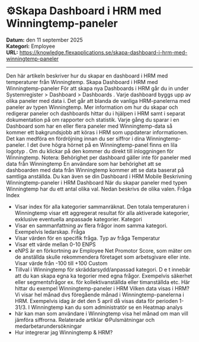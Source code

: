 # ⚙️Skapa Dashboard i HRM med Winningtemp-paneler

**Datum:** den 11 september 2025  
**Kategori:** Employee  
**URL:** https://knowledge.flexapplications.se/skapa-dashboard-i-hrm-med-winningtemp-paneler

---

Den här artikeln beskriver hur du skapar en dashboard i HRM med temperaturer från Winningtemp.
Skapa Dashboard i HRM med Winningtemp-paneler
För att skapa nya Dashboards i HRM går du in under
Systemregister > Dashboard > Dashboards
. Varje dashboard byggs upp av olika paneler med data i. Det går att blanda de vanliga HRM-panelerna med paneler av typen Winningtemp.
Mer information om hur du skapar och redigerar paneler och dashboards hittar du i hjälpen i HRM samt i separat dokumentation på om rapporter och statistik.
Varje gång du
sparar
i en Dashboard som har en eller flera paneler med Winningtemp-data så kommer ett bakgrundsjobb att köras i HRM som uppdaterar informationen. Det kan medföra en fördröjning innan du ser siffror i dina Winningtemp-paneler.
I det övre högra hörnet på en Winningtemp-panel finns en
lila logotyp
. Om du klickar på den kommer du direkt till inloggningen för Winningtemp.
Notera:
Behörighet per dashboard gäller inte för paneler med data från Winningtemp
En användare som har behörighet att se dashboarden med data från Winningtemp kommer att se data baserat på samtliga anställda.
Du kan även se din Dashboard i
HRM Mobile
Beskrivning Winningtemp-paneler i HRM Dashboard
När du skapar paneler med typen Winningtemp har du ett antal olika val. Nedan beskrivs de olika valen.
Fråga
Index
- Visar index för alla kategorier sammanräknat. Den totala temperaturen i Winningtemp visar ett aggregerat resultat för alla aktiverade kategorier, exklusive eventuella anpassade kategorier.
Kategori
- Visar en sammanfattning av flera frågor inom samma kategori. Exempelvis ledarskap.
Fråga
- Visar värden för en specifik fråga.
Typ av fråga
Temperatur
- Visar ett värde mellan 0-10
ENPS
- eNPS är en förkortning av Employee Net Promotor Score, som mäter om de anställda skulle rekommendera företaget som arbetsgivare eller inte. Visar värde från -100 till +100
Custom
- Tillval i Winningtemp för skräddarsydd/anpassad kategori.
D
e
t innebär att du kan
skapa egna ka
tegorier med egna frågor. Exempelvis säkerhet eller segmentsfrågor ex. för kollektivanställda eller timanställda etc.
Här hittar du exempel Winningtemp-paneler i HRM
Vilken data visas i HRM?
Vi visar hel månad dvs föregående månad i Winningtemp-panelerna i HRM. Exempelvis idag är det den 5 april då visas data för perioden 1-31/3.
I Winningtemp kan du som administratör se en
Heatmap analys
- här kan man som användare i Winningtemp visa hel månad om man vill jämföra siffrorna.
Relaterade artiklar
⚙️Pulsmätningar
och
medarbetarundersökningar
- Hur integrerar jag Winningtemp & HRM?

